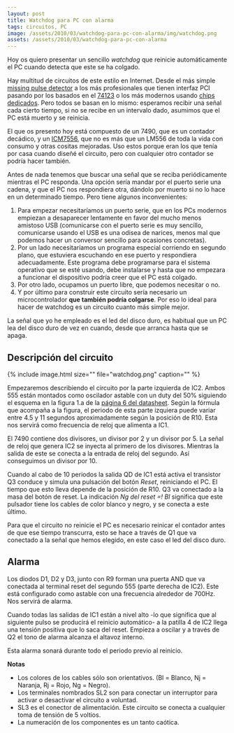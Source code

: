 ```yaml
---
layout: post
title: Watchdog para PC con alarma
tags: circuitos, PC
image: /assets/2010/03/watchdog-para-pc-con-alarma/img/watchdog.png
assets: /assets/2010/03/watchdog-para-pc-con-alarma
---
```


Hoy os quiero presentar un sencillo *watchdog* que reinicie automáticamente el PC cuando detecta que este se ha colgado.

Hay multitud de circuitos de este estilo en Internet. Desde el más simple [missing pulse detector](http://www.ecelab.com/circuit-miss-pulse-det.htm) a los más profesionales que tienen interfaz PCI pasando por los basados en el [74123](http://www.simandl.cz/stranky/elektro/resetator/resetator.htm) o los más modernos usando [chips dedicados](http://www.maxim-ic.com/landing.cfm?lp=410&amp;CMP=4576). Pero todos se basan en lo mismo: esperamos recibir una señal cada cierto tiempo, si no se recibe en un intervalo dado, asumimos que el PC está muerto y se reinicia.

El que os presento hoy está compuesto de un 7490, que es un contador decádico, y un [ICM7556](http://www.maxim-ic.com/quick_view2.cfm/qv_pk/1503), que no es más que un LM556 de toda la vida con consumo y otras cositas mejoradas. Uso estos porque eran los que tenía por casa cuando diseñé el circuito, pero con cualquier otro contador se podría hacer también.

Antes de nada tenemos que buscar una señal que se reciba periódicamente mientras el PC responda. Una opción sería mandar por el puerto serie una cadena, y que el PC nos respondiera otra, dándolo por muerto si no lo hace en un determinado tiempo. Pero tiene algunos inconvenientes:

1. Para empezar necesitaríamos un puerto serie, que en los PCs modernos empiezan a desaparecer lentamente en favor del mucho menos amistoso USB (comunicarse con el puerto serie es muy sencillo, comunicarse usando el USB es una odisea de narices, menos mal que podemos hacer un conversor sencillo para ocasiones concretas).
1. Por un lado necesitaríamos un programa especial corriendo en segundo plano, que estuviera escuchando en ese puerto y respondiera adecuadamente. Este programa debe programarse para el sistema operativo que se esté usando, debe instalarse y hasta que no empezara a funcionar el dispositivo podría creer que el PC está colgado.
1. Por otro lado, ocupamos un puerto libre, que podemos necesitar o no.
1. Y por último para construir este circuito sería necesario un microcontrolador **que también podría colgarse**. Por eso lo ideal para hacer de watchdog es un circuito cuanto más simple mejor.

La señal que yo he empleado es el led del disco duro, es habitual que un PC lea del disco duro de vez en cuando, desde que arranca hasta que se apaga.

## Descripción del circuito

{% include image.html size="" file="watchdog.png" caption="" %}

Empezaremos describiendo el circuito por la parte izquierda de IC2. Ambos 555 están montados como oscilador astable con un duty del 50% siguiendo el esquema en la figura 1.a de la [página 6 del datasheet](http://datasheets.maxim-ic.com/en/ds/ICM7555-ICM7556.pdf). Según la fórmula que acompaña a la figura, el periodo de esta parte izquiera puede variar entre 4.5 y 11 segundos aproximadamente según la posición de R10. Esta nos servirá como frecuencia de reloj que alimenta a IC1.

El 7490 contiene dos divisores, un divisor por 2 y un divisor por 5. La señal de reloj que genera IC2 se inyecta al primero de los divisores. Mientras la salida de este se conecta a la entrada de reloj del segundo. Así conseguimos un divisor por 10.

Cuando al cabo de 10 periodos la salida QD de IC1 está activa el transistor Q3 conduce y simula una pulsación del botón *Reset*, reiniciando el PC. El tiempo que esto lleva depende de la posición de R10.  Q3 va conectado a la masa del botón de reset. La indicación *Ng del reset =! Bl* significa que este pulsador tiene los cables de color blanco y negro, y se conecta a este último.

Para que el circuito no reinicie el PC es necesario reinicar el contador antes de que ese tiempo transcurra, esto se hace a través de Q1 que va conectado a la señal que hemos elegido, en este caso el led del disco duro.

## Alarma

Los diodos D1, D2 y D3, junto con R9 forman una puerta AND que va conectada al terminal reset del segundo 555 (parte derecha de IC2). Este está configurado como astable con una frecuencia alrededor de 700Hz. Nos servirá de alarma.

Cuando todas las salidas de IC1 están a nivel alto -lo que significa que al siguiente pulso se producirá el reinicio automático- a la patilla 4 de IC2 llega una tensión positiva que lo saca del reset. Empieza a oscilar y a través de Q2 el tono de alarma alcanza el altavoz interno.

Esta alarma sonará durante todo el periodo previo al reinicio.

**Notas**

- Los colores de los cables sólo son orientativos. (Bl = Blanco, Nj = Naranja, Rj = Rojo, Ng = Negro).
- Los terminales nombrados SL2 son para conectar un interruptor para activar o desactivar el circuito a voluntad.
- SL3 es el conector de alimentación. Este circuito se conecta a cualquier toma de tensión de 5 voltios.
- La numeración de los componentes es un tanto caótica.

